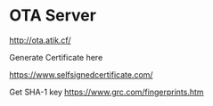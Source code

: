 # OTA Server


http://ota.atik.cf/

Generate Certificate here

https://www.selfsignedcertificate.com/

Get SHA-1 key
https://www.grc.com/fingerprints.htm
